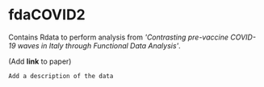 # fdaCOVID2
Contains Rdata to perform analysis from _'Contrasting pre-vaccine COVID-19 waves in Italy through Functional Data Analysis'_.

(Add **link** to paper)

    Add a description of the data 
